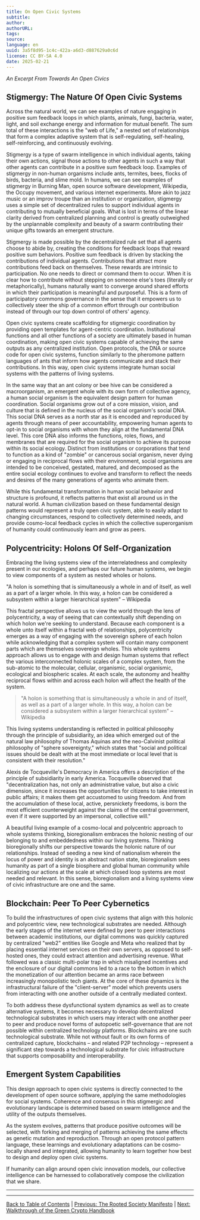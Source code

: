 ```yaml
---
title: On Open Civic Systems
subtitle: 
author: 
authorURL: 
tags: 
source: 
language: en
uuid: 3a5f8d95-1c4c-422a-a6d3-d887629a0c6d
license: CC BY-SA 4.0
date: 2025-02-21
---
```

_An Excerpt From Towards An Open Civics_

## Stigmergy: The Nature Of Open Civic Systems

Across the natural world, we can see examples of nature engaging in positive sum feedback loops in which plants, animals, fungi, bacteria, water, light, and soil exchange energy and information for mutual benefit. The sum total of these interactions is the "web of Life," a nested set of relationships that form a complex adaptive system that is self-regulating, self-healing, self-reinforcing, and continuously evolving.

Stigmergy is a type of swarm intelligence in which individual agents, taking their own actions, signal those actions to other agents in such a way that other agents can contribute in a positive sum feedback loop. Examples of stigmergy in non-human organisms include ants, termites, bees, flocks of birds, bacteria, and slime mold. In humans, we can see examples of stigmergy in Burning Man, open source software development, Wikipedia, the Occupy movement, and various internet experiments. More akin to jazz music or an improv troupe than an institution or organization, stigmergy uses a simple set of decentralized rules to support individual agents in contributing to mutually beneficial goals. What is lost in terms of the linear clarity derived from centralized planning and control is greatly outweighed by the unplannable complexity and beauty of a swarm contributing their unique gifts towards an emergent structure.

Stigmergy is made possible by the decentralized rule set that all agents choose to abide by, creating the conditions for feedback loops that reward positive sum behaviors. Positive sum feedback is driven by stacking the contributions of individual agents. Contributions that attract more contributions feed back on themselves. These rewards are intrinsic to participation. No one needs to direct or command them to occur. When it is clear how to contribute without stepping on someone else's toes (literally or metaphorically), humans naturally want to converge around shared efforts in which their participation is meaningful and purposeful. This is a form of participatory commons governance in the sense that it empowers us to collectively steer the ship of a common effort through our contribution instead of through our top down control of others' agency.

Open civic systems create scaffolding for stigmergic coordination by providing open templates for agent-centric coordination. Institutional functions and all other functions of a society are ultimately based in human coordination, making open civic systems capable of achieving the same outputs as any centralized institution. Open protocols, the DNA or source code for open civic systems, function similarly to the pheromone pattern languages of ants that inform how agents communicate and stack their contributions. In this way, open civic systems integrate human social systems with the patterns of living systems.

In the same way that an ant colony or bee hive can be considered a macroorganism, an emergent whole with its own form of collective agency, a human social organism is the equivalent design pattern for human coordination. Social organisms grow out of a core mission, vision, and culture that is defined in the nucleus of the social organism's social DNA. This social DNA serves as a north star as it is encoded and reproduced by agents through means of peer accountability, empowering human agents to opt-in to social organisms with whom they align at the fundamental DNA level. This core DNA also informs the functions, roles, flows, and membranes that are required for the social organism to achieve its purpose within its social ecology. Distinct from institutions or corporations that tend to function as a kind of "zombie" or cancerous social organism, never dying or engaging in reciprocal flows with their environment, social organisms are intended to be conceived, gestated, matured, and decomposed as the entire social ecology continues to evolve and transform to reflect the needs and desires of the many generations of agents who animate them.

While this fundamental transformation in human social behavior and structure is profound, it reflects patterns that exist all around us in the natural world. A human civilization based on these fundamental design patterns would represent a truly open civic system, able to easily adapt to changing circumstances, respond to collectively determined needs, and provide cosmo-local feedback cycles in which the collective superorganism of humanity could continuously learn and grow as peers.

## Polycentricity: Holons Of Self-Organization

Embracing the living systems view of the interrelatedness and complexity present in our ecologies, and perhaps our future human systems, we begin to view components of a system as nested wholes or holons.

"A holon is something that is simultaneously a whole in and of itself, as well as a part of a larger whole. In this way, a holon can be considered a subsystem within a larger hierarchical system" – Wikipedia

This fractal perspective allows us to view the world through the lens of polycentricity, a way of seeing that can contextually shift depending on which holon we're seeking to understand. Because each component is a whole unto itself within a fractal web of relationships, polycentricity emerges as a way of engaging with the sovereign sphere of each holon while acknowledging that a complex system will contain many component parts which are themselves sovereign wholes. This whole systems approach allows us to engage with and design human systems that reflect the various interconnected holonic scales of a complex system, from the sub-atomic to the molecular, cellular, organismic, social organismic, ecological and biospheric scales. At each scale, the autonomy and healthy reciprocal flows within and across each holon will affect the health of the system.

> "A holon is something that is simultaneously a whole in and of itself, as well as a part of a larger whole. In this way, a holon can be considered a subsystem within a larger hierarchical system" – Wikipedia

This living systems understanding is reflected in political philosophy through the principle of subsidiarity, an idea which emerged out of the natural law philosophy of Thomas Aquinas and the neo-Calvinist political philosophy of "sphere sovereignty," which states that "social and political issues should be dealt with at the most immediate or local level that is consistent with their resolution."

Alexis de Tocqueville's Democracy in America offers a description of the principle of subsidiarity in early America. Tocqueville observed that "decentralization has, not only an administrative value, but also a civic dimension, since it increases the opportunities for citizens to take interest in public affairs; it makes them get accustomed to using freedom. And from the accumulation of these local, active, persnickety freedoms, is born the most efficient counterweight against the claims of the central government, even if it were supported by an impersonal, collective will."

A beautiful living example of a cosmo-local and polycentric approach to whole systems thinking, bioregionalism embraces the holonic nesting of our belonging to and embeddedness within our living systems. Thinking bioregionally shifts our perspective towards the holonic nature of our relationships. Instead of seeding a new kind of nationalism wherein the locus of power and identity is an abstract nation state, bioregionalism sees humanity as part of a single biosphere and global human community while localizing our actions at the scale at which closed loop systems are most needed and relevant. In this sense, bioregionalism and a living systems view of civic infrastructure are one and the same.

## Blockchain: Peer To Peer Cybernetics

To build the infrastructures of open civic systems that align with this holonic and polycentric view, new technological substrates are needed. Although the early stages of the internet were defined by peer to peer interactions between academic institutions, our digital commons was quickly captured by centralized "web2" entities like Google and Meta who realized that by placing essential internet services on their own servers, as opposed to self-hosted ones, they could extract attention and advertising revenue. What followed was a classic multi-polar trap in which misaligned incentives and the enclosure of our digital commons led to a race to the bottom in which the monetization of our attention became an arms race between increasingly monopolistic tech giants. At the core of these dynamics is the infrastructural failure of the "client-server" model which prevents users from interacting with one another outside of a centrally mediated context.

To both address these dysfunctional system dynamics as well as to create alternative systems, it becomes necessary to develop decentralized technological substrates in which users may interact with one another peer to peer and produce novel forms of autopoetic self-governance that are not possible within centralized technology platforms. Blockchains are one such technological substrate. While not without fault or its own forms of centralized capture, blockchains – and related P2P technology – represent a significant step towards a technological substrate for civic infrastructure that supports composability and interoperability.

## Emergent System Capabilities

This design approach to open civic systems is directly connected to the development of open source software, applying the same methodologies for social systems. Coherence and consensus in this stigmergic and evolutionary landscape is determined based on swarm intelligence and the utility of the outputs themselves.

As the system evolves, patterns that produce positive outcomes will be selected, with forking and merging of patterns achieving the same effects as genetic mutation and reproduction. Through an open protocol pattern language, these learnings and evolutionary adaptations can be cosmo-locally shared and integrated, allowing humanity to learn together how best to design and deploy open civic systems.

If humanity can align around open civic innovation models, our collective intelligence can be harnessed to collaboratively compose the civilization that we share.

---

---

[Back to Table of Contents](content/library/Ethereum-Localism/ethereum-localism-book/index.md) | [Previous: The Rooted Society Manifesto](https://claude.ai/chat/ethereum-localism-manifesto) | [Next: Walkthrough of the Green Crypto Handbook](https://claude.ai/chat/ethereum-localism-green-crypto)